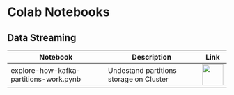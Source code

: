 # Colab Notebooks

## Data Streaming

|              Notebook                  |                Description               | Link |
| -------------------------------------- | -----------------------------------------| -----|
| explore-how-kafka-partitions-work.pynb | Undestand partitions storage on Cluster  | <img src="https://www.tensorflow.org/site-assets/images/marketing/cards/tile_logo_colabs_icon.png" width="48"> |

